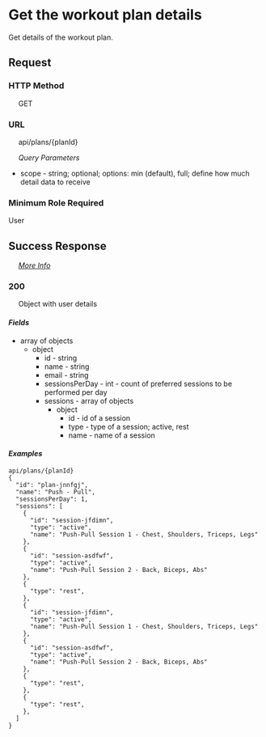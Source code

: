 # Get the workout plan details

Get details of the workout plan.

## Request

### HTTP Method
&nbsp;&nbsp;&nbsp;&nbsp; GET

### URL
&nbsp;&nbsp;&nbsp;&nbsp; api/plans/{planId}

&nbsp;&nbsp;&nbsp;&nbsp; *Query Parameters*
- scope - string; optional; options: min (default), full; define how much detail data to receive

### Minimum Role Required
User

## Success Response

&nbsp;&nbsp;&nbsp;&nbsp; [*More Info*](../Kinergize%20-%20API%20General%20Info.md)

### 200
&nbsp;&nbsp;&nbsp;&nbsp; Object with user details

#### *Fields*
- array of objects
  - object
    - id - string
    - name - string
    - email - string
    - sessionsPerDay - int - count of preferred sessions to be performed per day
    - sessions - array of objects
      - object
        - id - id of a session
        - type - type of a session; active, rest
        - name - name of a session

#### *Examples*  
```
api/plans/{planId}
{
  "id": "plan-jnnfgj",
  "name": "Push - Pull",
  "sessionsPerDay": 1,
  "sessions": [
    {
      "id": "session-jfdimn",
      "type": "active",
      "name": "Push-Pull Session 1 - Chest, Shoulders, Triceps, Legs"
    },
    {
      "id": "session-asdfwf",
      "type": "active",
      "name": "Push-Pull Session 2 - Back, Biceps, Abs"
    },
    {
      "type": "rest",
    },
    {
      "id": "session-jfdimn",
      "type": "active",
      "name": "Push-Pull Session 1 - Chest, Shoulders, Triceps, Legs"
    },
    {
      "id": "session-asdfwf",
      "type": "active",
      "name": "Push-Pull Session 2 - Back, Biceps, Abs"
    },
    {
      "type": "rest",
    },
    {
      "type": "rest",
    },
  ]
}
```
